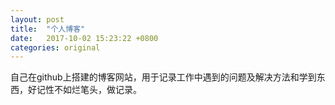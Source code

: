 ```yaml
---
layout: post
title:  "个人博客"
date:   2017-10-02 15:23:22 +0800
categories: original
---
```


自己在github上搭建的博客网站，用于记录工作中遇到的问题及解决方法和学到东西，好记性不如烂笔头，做记录。
